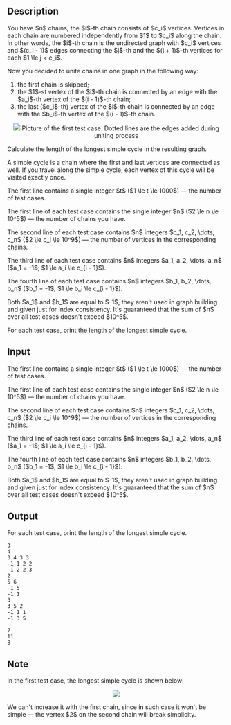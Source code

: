 ## Description

<div><p>You have $n$ chains, the $i$-th chain consists of $c_i$ vertices. Vertices in each chain are numbered independently from $1$ to $c_i$ along the chain. In other words, the $i$-th chain is the undirected graph with $c_i$ vertices and $(c_i - 1)$ edges connecting the $j$-th and the $(j + 1)$-th vertices for each $1 \le j &lt; c_i$.</p><p>Now you decided to unite chains in one graph in the following way: </p><ol> <li> the first chain is skipped; </li><li> the $1$-st vertex of the $i$-th chain is connected by an edge with the $a_i$-th vertex of the $(i - 1)$-th chain; </li><li> the last ($c_i$-th) vertex of the $i$-th chain is connected by an edge with the $b_i$-th vertex of the $(i - 1)$-th chain. </li></ol><center> <img class="tex-graphics" src="file://Av4HeUsL.png" style="max-width: 100.0%;max-height: 100.0%;"> <span class="tex-font-size-small">Picture of the first test case. Dotted lines are the edges added during uniting process</span> </center><p>Calculate the length of the longest simple cycle in the resulting graph.</p><p>A <span class="tex-font-style-it">simple cycle</span> is a chain where the first and last vertices are connected as well. If you travel along the simple cycle, each vertex of this cycle will be visited exactly once.</p></div><div class="input-specification"><p>The first line contains a single integer $t$ ($1 \le t \le 1000$)&nbsp;— the number of test cases.</p><p>The first line of each test case contains the single integer $n$ ($2 \le n \le 10^5$)&nbsp;— the number of chains you have.</p><p>The second line of each test case contains $n$ integers $c_1, c_2, \dots, c_n$ ($2 \le c_i \le 10^9$)&nbsp;— the number of vertices in the corresponding chains.</p><p>The third line of each test case contains $n$ integers $a_1, a_2, \dots, a_n$ ($a_1 = -1$; $1 \le a_i \le c_{i - 1}$).</p><p>The fourth line of each test case contains $n$ integers $b_1, b_2, \dots, b_n$ ($b_1 = -1$; $1 \le b_i \le c_{i - 1}$).</p><p>Both $a_1$ and $b_1$ are equal to $-1$, they aren't used in graph building and given just for index consistency. It's guaranteed that the sum of $n$ over all test cases doesn't exceed $10^5$.</p></div><div class="output-specification"><p>For each test case, print the length of the longest simple cycle.</p></div>

## Input

<p>The first line contains a single integer $t$ ($1 \le t \le 1000$)&nbsp;— the number of test cases.</p><p>The first line of each test case contains the single integer $n$ ($2 \le n \le 10^5$)&nbsp;— the number of chains you have.</p><p>The second line of each test case contains $n$ integers $c_1, c_2, \dots, c_n$ ($2 \le c_i \le 10^9$)&nbsp;— the number of vertices in the corresponding chains.</p><p>The third line of each test case contains $n$ integers $a_1, a_2, \dots, a_n$ ($a_1 = -1$; $1 \le a_i \le c_{i - 1}$).</p><p>The fourth line of each test case contains $n$ integers $b_1, b_2, \dots, b_n$ ($b_1 = -1$; $1 \le b_i \le c_{i - 1}$).</p><p>Both $a_1$ and $b_1$ are equal to $-1$, they aren't used in graph building and given just for index consistency. It's guaranteed that the sum of $n$ over all test cases doesn't exceed $10^5$.</p>

## Output

<p>For each test case, print the length of the longest simple cycle.</p>





```input1
3
4
3 4 3 3
-1 1 2 2
-1 2 2 3
2
5 6
-1 5
-1 1
3
3 5 2
-1 1 1
-1 3 5
```




```output1
7
11
8
```



## Note

<p>In the first test case, the longest simple cycle is shown below: </p><center> <img class="tex-graphics" src="file://eRLMVI0x.png" style="max-width: 100.0%;max-height: 100.0%;"> </center><p>We can't increase it with the first chain, since in such case it won't be simple&nbsp;— the vertex $2$ on the second chain will break simplicity.</p>
